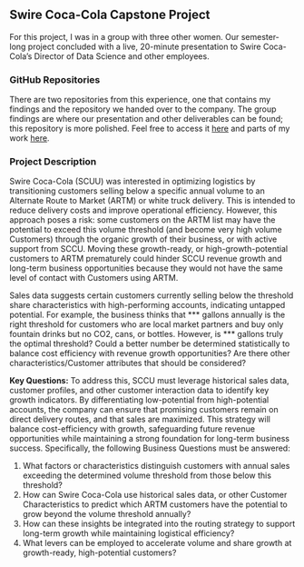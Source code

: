 ## Swire Coca-Cola Capstone Project
For this project, I was in a group with three other women. Our semester-long project concluded with a live, 20-minute presentation to Swire Coca-Cola’s Director of Data Science and other employees.

### GitHub Repositories 
There are two repositories from this experience, one that contains my findings and the repository we handed over to the company. The group findings are where our presentation and other deliverables can be found; this repository is more polished. Feel free to access it [here](https://github.com/leahekblad/MSBA-Capstone-Group-1) and parts of my work [here](https://github.com/alexiacw11/Alexia-sSwireRepo/tree/main).

### Project Description 
Swire Coca-Cola (SCUU) was interested in optimizing logistics by transitioning customers selling below a specific annual volume to an Alternate Route to Market (ARTM) or white truck delivery. This is intended to reduce delivery costs and improve operational efficiency. However, this approach poses a risk: some customers on the ARTM list may have the potential to exceed this volume threshold (and become very high volume Customers) through the organic growth of their business, or with active support from SCCU. Moving these growth-ready, or high-growth-potential customers to ARTM prematurely could hinder SCCU revenue growth and long-term business opportunities because they would not have the same level of contact with Customers using ARTM.

Sales data suggests certain customers currently selling below the threshold share characteristics with high-performing accounts, indicating untapped potential. For example, the business thinks that *** gallons annually is the right threshold for customers who are local market partners and buy only fountain drinks but no CO2, cans, or bottles. However, is *** gallons truly the optimal threshold? Could a better number be determined statistically to balance cost efficiency with revenue growth opportunities? Are there other characteristics/Customer attributes that should be considered? 

**Key Questions:** 
To address this, SCCU must leverage historical sales data, customer profiles, and other customer interaction data to identify key growth indicators. By differentiating low-potential from high-potential accounts, the company can ensure that promising customers remain on direct delivery routes, and that sales are maximized. This strategy will balance cost-efficiency with growth, safeguarding future revenue opportunities while maintaining a strong foundation for long-term business success. Specifically, the following Business Questions must be answered: <be>
<ol>
<li>What factors or characteristics distinguish customers with annual sales exceeding the determined volume threshold from those below this threshold?
<li>How can Swire Coca-Cola use historical sales data, or other Customer Characteristics to predict which ARTM customers have the potential to grow beyond the volume threshold annually?
<li>How can these insights be integrated into the routing strategy to support long-term growth while maintaining logistical efficiency?
<li>What levers can be employed to accelerate volume and share growth at growth-ready, high-potential customers?

